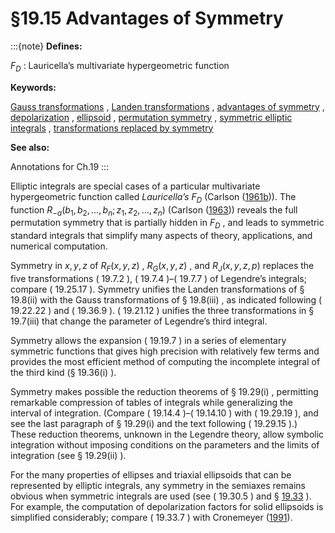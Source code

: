 # §19.15 Advantages of Symmetry

:::{note}
**Defines:**

$F_{D}$ : Lauricella’s multivariate hypergeometric function

**Keywords:**

[Gauss transformations](http://dlmf.nist.gov/search/search?q=Gauss%20transformations) , [Landen transformations](http://dlmf.nist.gov/search/search?q=Landen%20transformations) , [advantages of symmetry](http://dlmf.nist.gov/search/search?q=advantages%20of%20symmetry) , [depolarization](http://dlmf.nist.gov/search/search?q=depolarization) , [ellipsoid](http://dlmf.nist.gov/search/search?q=ellipsoid) , [permutation symmetry](http://dlmf.nist.gov/search/search?q=permutation%20symmetry) , [symmetric elliptic integrals](http://dlmf.nist.gov/search/search?q=symmetric%20elliptic%20integrals) , [transformations replaced by symmetry](http://dlmf.nist.gov/search/search?q=transformations%20replaced%20by%20symmetry)

**See also:**

Annotations for Ch.19
:::

Elliptic integrals are special cases of a particular multivariate hypergeometric function called *Lauricella’s* $F_{D}$ (Carlson ([1961b](./bib/C.html#bib425 "Some series and bounds for incomplete elliptic integrals"))). The function $R_{-a}\left(b_{1},b_{2},\dots,b_{n};z_{1},z_{2},\dots,z_{n}\right)$ (Carlson ([1963](./bib/C.html#bib426 "Lauricella’s hypergeometric function F D"))) reveals the full permutation symmetry that is partially hidden in $F_{D}$ , and leads to symmetric standard integrals that simplify many aspects of theory, applications, and numerical computation.

Symmetry in $x,y,z$ of $R_{F}\left(x,y,z\right)$ , $R_{G}\left(x,y,z\right)$ , and $R_{J}\left(x,y,z,p\right)$ replaces the five transformations ( 19.7.2 ), ( 19.7.4 )–( 19.7.7 ) of Legendre’s integrals; compare ( 19.25.17 ). Symmetry unifies the Landen transformations of § 19.8(ii) with the Gauss transformations of § 19.8(iii) , as indicated following ( 19.22.22 ) and ( 19.36.9 ). ( 19.21.12 ) unifies the three transformations in § 19.7(iii) that change the parameter of Legendre’s third integral.

Symmetry allows the expansion ( 19.19.7 ) in a series of elementary symmetric functions that gives high precision with relatively few terms and provides the most efficient method of computing the incomplete integral of the third kind (§ 19.36(i) ).

Symmetry makes possible the reduction theorems of § 19.29(i) , permitting remarkable compression of tables of integrals while generalizing the interval of integration. (Compare ( 19.14.4 )–( 19.14.10 ) with ( 19.29.19 ), and see the last paragraph of § 19.29(i) and the text following ( 19.29.15 ).) These reduction theorems, unknown in the Legendre theory, allow symbolic integration without imposing conditions on the parameters and the limits of integration (see § 19.29(ii) ).

For the many properties of ellipses and triaxial ellipsoids that can be represented by elliptic integrals, any symmetry in the semiaxes remains obvious when symmetric integrals are used (see ( 19.30.5 ) and § [19.33](./19.33.md "§19.33 Triaxial Ellipsoids ‣ Applications ‣ Chapter 19 Elliptic Integrals") ). For example, the computation of depolarization factors for solid ellipsoids is simplified considerably; compare ( 19.33.7 ) with Cronemeyer ([1991](./bib/C.html#bib599 "Demagnetization factors for general ellipsoids")).
